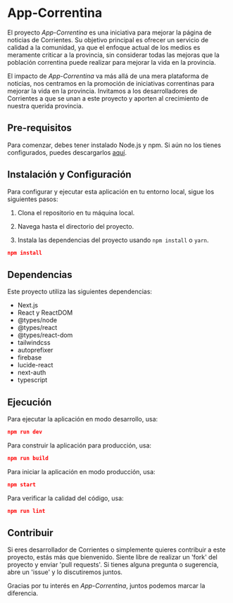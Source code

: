# App-Correntina

El proyecto *App-Correntina* es una iniciativa para mejorar la página de noticias de Corrientes. Su objetivo principal es ofrecer un servicio de calidad a la comunidad, ya que el enfoque actual de los medios es meramente criticar a la provincia, sin considerar todas las mejoras que la población correntina puede realizar para mejorar la vida en la provincia.

El impacto de *App-Correntina* va más allá de una mera plataforma de noticias, nos centramos en la promoción de iniciativas correntinas para mejorar la vida en la provincia. Invitamos a los desarrolladores de Corrientes a que se unan a este proyecto y aporten al crecimiento de nuestra querida provincia.

## Pre-requisitos

Para comenzar, debes tener instalado Node.js y npm. Si aún no los tienes configurados, puedes descargarlos [aquí](https://nodejs.org/es/download/).

## Instalación y Configuración

Para configurar y ejecutar esta aplicación en tu entorno local, sigue los siguientes pasos:

1. Clona el repositorio en tu máquina local.

2. Navega hasta el directorio del proyecto.

3. Instala las dependencias del proyecto usando `npm install` o `yarn`.

```json
npm install
```

## Dependencias

Este proyecto utiliza las siguientes dependencias:

- Next.js
- React y ReactDOM
- @types/node
- @types/react
- @types/react-dom
- tailwindcss
- autoprefixer
- firebase
- lucide-react
- next-auth
- typescript

## Ejecución

Para ejecutar la aplicación en modo desarrollo, usa:

```json
npm run dev
```

Para construir la aplicación para producción, usa:

```json
npm run build
```

Para iniciar la aplicación en modo producción, usa:

```json
npm start
```

Para verificar la calidad del código, usa:

```json
npm run lint
```

## Contribuir

Si eres desarrollador de Corrientes o simplemente quieres contribuir a este proyecto, estás más que bienvenido. Siente libre de realizar un 'fork' del proyecto y enviar 'pull requests'. Si tienes alguna pregunta o sugerencia, abre un 'issue' y lo discutiremos juntos.

Gracias por tu interés en *App-Correntina*, juntos podemos marcar la diferencia.